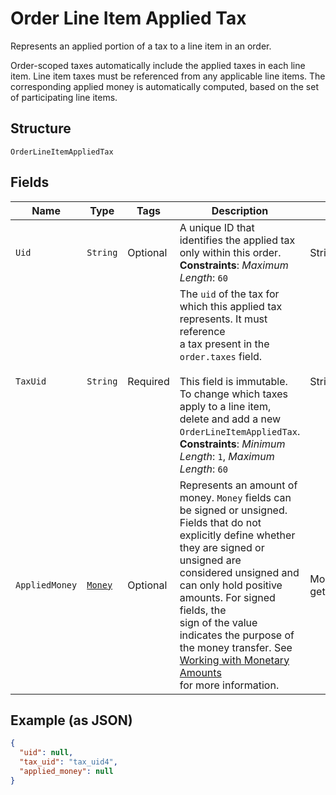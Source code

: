 
# Order Line Item Applied Tax

Represents an applied portion of a tax to a line item in an order.

Order-scoped taxes automatically include the applied taxes in each line item.
Line item taxes must be referenced from any applicable line items.
The corresponding applied money is automatically computed, based on the
set of participating line items.

## Structure

`OrderLineItemAppliedTax`

## Fields

| Name | Type | Tags | Description | Getter |
|  --- | --- | --- | --- | --- |
| `Uid` | `String` | Optional | A unique ID that identifies the applied tax only within this order.<br>**Constraints**: *Maximum Length*: `60` | String getUid() |
| `TaxUid` | `String` | Required | The `uid` of the tax for which this applied tax represents. It must reference<br>a tax present in the `order.taxes` field.<br><br>This field is immutable. To change which taxes apply to a line item, delete and add a new<br>`OrderLineItemAppliedTax`.<br>**Constraints**: *Minimum Length*: `1`, *Maximum Length*: `60` | String getTaxUid() |
| `AppliedMoney` | [`Money`](../../doc/models/money.md) | Optional | Represents an amount of money. `Money` fields can be signed or unsigned.<br>Fields that do not explicitly define whether they are signed or unsigned are<br>considered unsigned and can only hold positive amounts. For signed fields, the<br>sign of the value indicates the purpose of the money transfer. See<br>[Working with Monetary Amounts](https://developer.squareup.com/docs/build-basics/working-with-monetary-amounts)<br>for more information. | Money getAppliedMoney() |

## Example (as JSON)

```json
{
  "uid": null,
  "tax_uid": "tax_uid4",
  "applied_money": null
}
```

